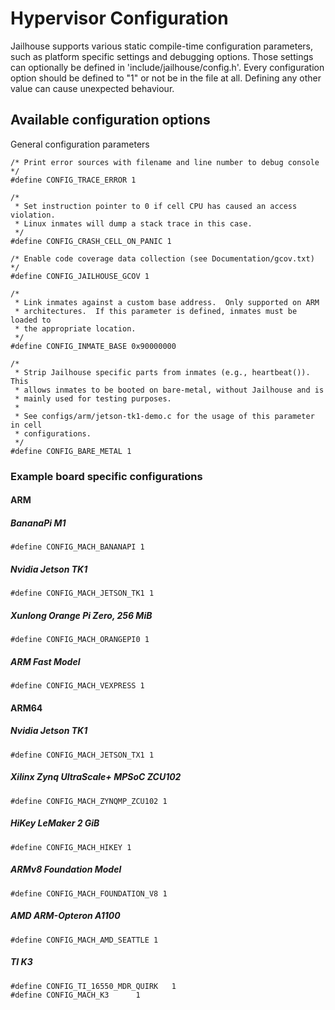 Hypervisor Configuration
========================

Jailhouse supports various static compile-time configuration
parameters, such as platform specific settings and debugging options.
Those settings can optionally be defined in
'include/jailhouse/config.h'.
Every configuration option should be defined to "1" or not be in the file at
all. Defining any other value can cause unexpected behaviour.

Available configuration options
-------------------------------

General configuration parameters

    /* Print error sources with filename and line number to debug console */
    #define CONFIG_TRACE_ERROR 1

    /*
     * Set instruction pointer to 0 if cell CPU has caused an access violation.
     * Linux inmates will dump a stack trace in this case.
     */
    #define CONFIG_CRASH_CELL_ON_PANIC 1

    /* Enable code coverage data collection (see Documentation/gcov.txt) */
    #define CONFIG_JAILHOUSE_GCOV 1

    /*
     * Link inmates against a custom base address.  Only supported on ARM
     * architectures.  If this parameter is defined, inmates must be loaded to
     * the appropriate location.
     */
    #define CONFIG_INMATE_BASE 0x90000000

    /*
     * Strip Jailhouse specific parts from inmates (e.g., heartbeat()).  This
     * allows inmates to be booted on bare-metal, without Jailhouse and is
     * mainly used for testing purposes.
     *
     * See configs/arm/jetson-tk1-demo.c for the usage of this parameter in cell
     * configurations.
     */
    #define CONFIG_BARE_METAL 1

### Example board specific configurations

#### ARM

##### BananaPi M1

    #define CONFIG_MACH_BANANAPI 1

##### Nvidia Jetson TK1

    #define CONFIG_MACH_JETSON_TK1 1

##### Xunlong Orange Pi Zero, 256 MiB

    #define CONFIG_MACH_ORANGEPI0 1

##### ARM Fast Model

    #define CONFIG_MACH_VEXPRESS 1

#### ARM64

##### Nvidia Jetson TK1

    #define CONFIG_MACH_JETSON_TX1 1

##### Xilinx Zynq UltraScale+ MPSoC ZCU102

    #define CONFIG_MACH_ZYNQMP_ZCU102 1

##### HiKey LeMaker 2 GiB

    #define CONFIG_MACH_HIKEY 1

##### ARMv8 Foundation Model

    #define CONFIG_MACH_FOUNDATION_V8 1

##### AMD ARM-Opteron A1100

    #define CONFIG_MACH_AMD_SEATTLE 1

##### TI K3

    #define CONFIG_TI_16550_MDR_QUIRK	1
    #define CONFIG_MACH_K3		1

